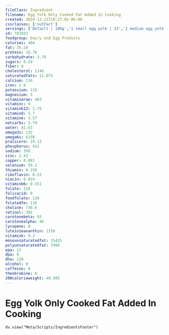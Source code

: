 ```yaml
---
fileClass: Ingredient
filename: Egg Yolk Only Cooked Fat Added In Cooking
created: 2024-12-21T19:27:02-06:00
cssclasses: ['nutFact']
servings: ['Default | 100g','1 small egg yolk | 13','1 medium egg yolk | 15','1 large egg yolk | 17','1 extra large egg yolk | 20','1 jumbo egg yolk | 22','1 egg yolk, ns as to size | 17','1 cup | 135']
id: 783932
foodgroup: Dairy and Egg Products 
calories: 404
fat: 35.24
protein: 16.76
carbohydrate: 3.79
sugars: 0.59
fiber: 0
cholesterol: 1146
saturatedfats: 11.075
calcium: 136
iron: 2.9
potassium: 115
magnesium: 5
vitaminarae: 403
vitaminc: 0
vitaminb12: 1.75
vitamind: 5.7
vitamine: 3.57
netcarbs: 3.79
water: 41.63
omega3s: 132
omega6s: 6338
pralscore: 19.13
phosphorus: 412
sodium: 358
zinc: 2.43
copper: 0.082
selenium: 59.2
thiamin: 0.158
riboflavin: 0.53
niacin: 0.024
vitaminb6: 0.351
folate: 116
folicacid: 0
foodfolate: 116
folatedfe: 116
choline: 736.6
retinol: 392
carotenebeta: 93
carotenealpha: 40
lycopene: 0
luteinzeaxanthin: 1156
vitamink: 9.2
monounsaturatedfat: 15415
polyunsaturatedfat: 7406
epa: 12
dpa: 0
dha: 120
alcohol: 0
caffeine: 0
theobromine: 0
200calorieweight: 49.505
---
```


# Egg Yolk Only Cooked Fat Added In Cooking

```dataviewjs
dv.view("Meta/Scripts/IngredientsFooter")
```